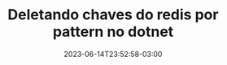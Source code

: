 ---
title: "Deletando chaves do redis por pattern no dotnet"
date: 2023-06-14T23:52:58-03:00
draft: true
tags: [dotnet, redis, key, pattern, delete]
---